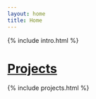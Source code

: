```yaml
---
layout: home
title: Home
---
```

{% include intro.html %}
<h1>
  <a href="{{ '/projects' | prepend: site.baseurl }}">Projects</a>
</h1>

{% include projects.html %}
